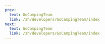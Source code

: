 ```yaml
---
prev:
  text: GoCampingTeam
  link: /zh/developers/GoCampingTeam/index
next:
  text: GoCampingTeam
  link: /zh/developers/GoCampingTeam/index
---
```


